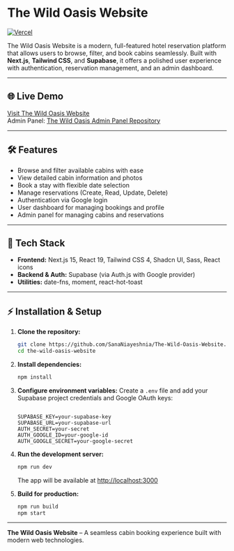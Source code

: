 # The Wild Oasis Website

[![Vercel](https://img.shields.io/badge/deployed-on-vercel-000000?style=flat&logo=vercel&logoColor=white)](https://the-wild-oasis-website-nu-lac.vercel.app/)

The Wild Oasis Website is a modern, full-featured hotel reservation platform that allows users to browse, filter, and book cabins seamlessly. Built with **Next.js**, **Tailwind CSS**, and **Supabase**, it offers a polished user experience with authentication, reservation management, and an admin dashboard.

---

## 🌐 Live Demo

[Visit The Wild Oasis Website](https://the-wild-oasis-website-nu-lac.vercel.app/)  
Admin Panel: [The Wild Oasis Admin Panel Repository](https://github.com/SanaNiayeshnia/The-Wild-Oasis-Admin-Panel)

---

## 🛠️ Features

- Browse and filter available cabins with ease
- View detailed cabin information and photos
- Book a stay with flexible date selection
- Manage reservations (Create, Read, Update, Delete)
- Authentication via Google login
- User dashboard for managing bookings and profile
- Admin panel for managing cabins and reservations

---

## 🧰 Tech Stack

- **Frontend:** Next.js 15, React 19, Tailwind CSS 4, Shadcn UI, Sass, React icons
- **Backend & Auth:** Supabase (via Auth.js with Google provider)
- **Utilities:** date-fns, moment, react-hot-toast

---

## ⚡ Installation & Setup

1. **Clone the repository:**

   ```bash
   git clone https://github.com/SanaNiayeshnia/The-Wild-Oasis-Website.git
   cd the-wild-oasis-website
   ```

2. **Install dependencies:**

   ```bash
   npm install
   ```

3. **Configure environment variables:**
   Create a `.env` file and add your Supabase project credentials and Google OAuth keys:

   ```env

   SUPABASE_KEY=your-supabase-key
   SUPABASE_URL=your-supabase-url
   AUTH_SECRET=your-secret
   AUTH_GOOGLE_ID=your-google-id
   AUTH_GOOGLE_SECRET=your-google-secret
   ```

4. **Run the development server:**

   ```bash
   npm run dev
   ```

   The app will be available at [http://localhost:3000](http://localhost:3000)

5. **Build for production:**
   ```bash
   npm run build
   npm start
   ```

---

**The Wild Oasis Website** – A seamless cabin booking experience built with modern web technologies.
